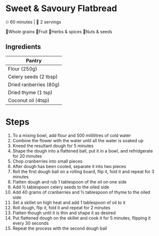 # Sweet & Savoury Flatbread

&#9202; 60 minutes | &#128100; 2 servings

&#127838;Whole grains  &#127818;Fruit  &#127807;Herbs & spices  &#129372;Nuts & seeds

## Ingredients

| Pantry |
| --- |
| Flour (250g) |
| Celery seeds (2 tbsp)
| Dried ranberries (80g) |
| Dried thyme (1 tsp) |
| Coconut oil (4tsp) |

# Steps

1. To a mixing bowl, add flour and 500 millilitres of cold water
1. Combine the flower with the water until all the water is soaked up
1. Kneed the resultant dough for 5 minutes
1. Shape the dough into a flattened ball, put it in a bowl, and refridgerate for 20 minutes
1. Chop cranberries into small pieces
1. After dough has been cooled, separate it into two pieces
1. Roll the first dough ball on a rolling board, flip it, fold it and repeat for 3 minutes
1. Flatten dough and rub 1 tablespoon of the oil on one side
1. Add &#189; tablespoon celery seeds to the oiled side
1. Add 40 grams of cranberries and &#189; tablespoon of thyme to the oiled side
1. Set a skillet on high heat and add 1 tablespoon of oil to it
1. Roll dough, flip it, fold it and repeat for 2 minutes
1. Flatten though until it is thin and shape it as desired
1. Put flattened dough on the skillet and cook it for 5 minutes, flipping it every 30 seconds
1. Repeat the process with the second dough ball
